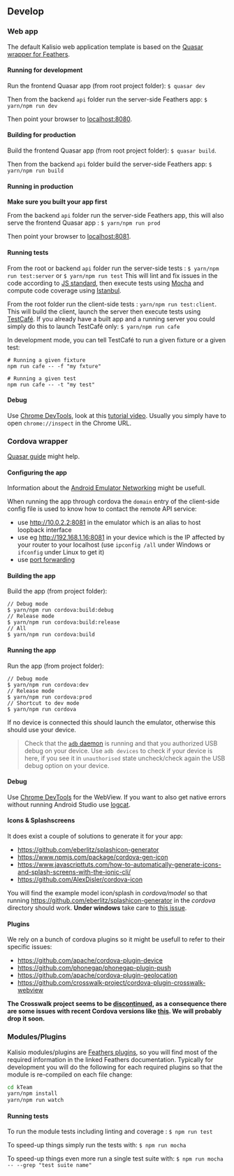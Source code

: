 ## Develop

### Web app

The default Kalisio web application template is based on the [Quasar wrapper for Feathers](https://github.com/quasarframework/quasar-wrapper-feathersjs-api).

#### Running for development
Run the frontend Quasar app (from root project folder): `$ quasar dev`

Then from the backend `api` folder run the server-side Feathers app: `$ yarn/npm run dev`

Then point your browser to [localhost:8080](http://localhost:8080).

#### Building for production
Build the frontend Quasar app (from root project folder): `$ quasar build`.

Then from the backend `api` folder build the server-side Feathers app: `$ yarn/npm run build`

#### Running in production
**Make sure you built your app first**

From the backend `api` folder run the server-side Feathers app, this will also serve the frontend Quasar app : `$ yarn/npm run prod`

Then point your browser to [localhost:8081](http://localhost:8081).

#### Running tests

From the root or backend `api` folder run the server-side tests : `$ yarn/npm run test:server` or `$ yarn/npm run test`
This will lint and fix issues in the code according to [JS standard](https://github.com/feross/standard), then execute tests using [Mocha](https://mochajs.org/) and compute code coverage using [Istanbul](https://istanbul.js.org/).

From the root folder run the client-side tests : `yarn/npm run test:client`. This will build the client, launch the server then execute tests using [TestCafé](https://github.com/DevExpress/testcafe). If you already have a built app and a running server you could simply do this to launch TestCafé only: `$ yarn/npm run cafe`

In development mode, you can tell TestCafé to run a given fixture or a given test:
```
# Running a given fixture
npm run cafe -- -f "my fxture"

# Running a given test
npm run cafe -- -t "my test"
```

#### Debug

Use [Chrome DevTools](https://medium.com/@paul_irish/debugging-node-js-nightlies-with-chrome-devtools-7c4a1b95ae27), look at this [tutorial video](https://www.youtube.com/watch?v=Xb_0awoShR8). Usually you simply have to open `chrome://inspect` in the Chrome URL.

### Cordova wrapper

[Quasar guide](http://quasar-framework.org/guide/cordova-wrapper.html) might help.

#### Configuring the app

Information about the [Android Emulator Networking](https://developer.android.com/studio/run/emulator-networking.html) might be usefull.

When running the app through cordova the `domain` entry of the client-side config file is used to know how to contact the remote API service:
* use http://10.0.2.2:8081 in the emulator which is an alias to host loopback interface
* use eg http://192.168.1.16:8081 in your device which is the IP affected by your router to your localhost (use `ipconfig /all` under Windows or `ifconfig` under Linux to get it)
* use [port forwarding](https://developers.google.com/web/tools/chrome-devtools/remote-debugging/local-server)

#### Building the app
Build the app (from project folder): 
```
// Debug mode
$ yarn/npm run cordova:build:debug
// Release mode
$ yarn/npm run cordova:build:release
// All
$ yarn/npm run cordova:build
```

#### Running the app
Run the app (from project folder):
```
// Debug mode
$ yarn/npm run cordova:dev
// Release mode
$ yarn/npm run cordova:prod
// Shortcut to dev mode
$ yarn/npm run cordova
```

If no device is connected this should launch the emulator, otherwise this should use your device.

> Check that the [`adb` daemon](https://developer.android.com/studio/command-line/adb.html) is running and that you authorized USB debug on your device. Use `adb devices` to check if your device is here, if you see it in `unauthorised` state uncheck/check again the USB debug option on your device.

#### Debug

Use [Chrome DevTools](https://developers.google.com/web/tools/chrome-devtools/remote-debugging/) for the WebView. If you want to also get native errors without running Android Studio use [logcat](https://ourcodeworld.com/articles/read/295/how-to-debug-java-code-in-a-cordova-android-application-from-your-device-using-adb-in-windows).

#### Icons & Splashscreens

It does exist a couple of solutions to generate it for your app:
* https://github.com/eberlitz/splashicon-generator
* https://www.npmjs.com/package/cordova-gen-icon
* https://www.javascripttuts.com/how-to-automatically-generate-icons-and-splash-screens-with-the-ionic-cli/
* https://github.com/AlexDisler/cordova-icon

You will find the example model icon/splash in *cordova/model* so that running https://github.com/eberlitz/splashicon-generator in the *cordova* directory should work. **Under windows** take care to [this issue](https://github.com/eberlitz/splashicon-generator/issues/23).

#### Plugins

We rely on a bunch of cordova plugins so it might be usefull to refer to their specific issues:
* https://github.com/apache/cordova-plugin-device
* https://github.com/phonegap/phonegap-plugin-push
* https://github.com/apache/cordova-plugin-geolocation
* https://github.com/crosswalk-project/cordova-plugin-crosswalk-webview

**The Crosswalk project seems to be [discontinued](https://crosswalk-project.org/blog/crosswalk-final-release.html), as a consequence there are some issues with recent Cordova versions like [this](https://github.com/apache/cordova-android/pull/417). We will probably drop it soon.**

### Modules/Plugins

Kalisio modules/plugins are [Feathers plugins](https://docs.feathersjs.com/guides/advanced/creating-a-plugin.html), so you will find most of the required information in the linked Feathers documentation. Typically for development you will do the following for each required plugins so that the module is re-compiled on each file change:
```bash
cd kTeam
yarn/npm install
yarn/npm run watch
```

#### Running tests

To run the module tests including linting and coverage : `$ npm run test`

To speed-up things simply run the tests with: `$ npm run mocha`

To speed-up things even more run a single test suite with: `$ npm run mocha -- --grep "test suite name"`
